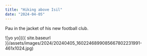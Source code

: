 ```yaml
---
title: "Hiking above Isil"
date: "2024-04-05"
---
```


Pau in the jacket of his new football club.

![yo yo]({{ site.baseurl }}/assets/images/2024/20240405_1602246899085667802231991-461x1024.jpg)

